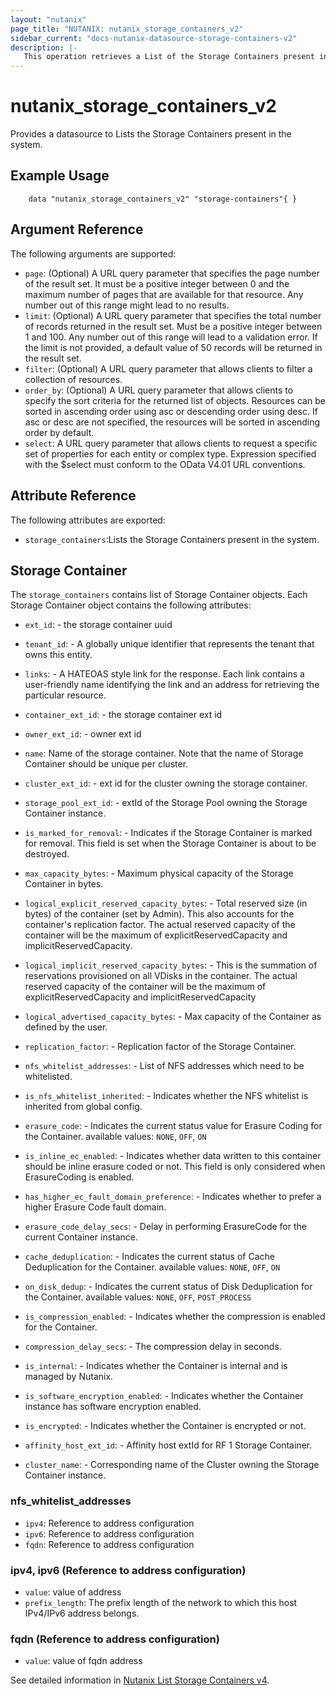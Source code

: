 ```yaml
---
layout: "nutanix"
page_title: "NUTANIX: nutanix_storage_containers_v2"
sidebar_current: "docs-nutanix-datasource-storage-containers-v2"
description: |-
   This operation retrieves a List of the Storage Containers present in the system.
---
```


# nutanix_storage_containers_v2

Provides a datasource to Lists the Storage Containers present in the system.

## Example Usage

```hcl
    data "nutanix_storage_containers_v2" "storage-containers"{ }
```

## Argument Reference

The following arguments are supported:


* `page`: (Optional) A URL query parameter that specifies the page number of the result set. It must be a positive integer between 0 and the maximum number of pages that are available for that resource. Any number out of this range might lead to no results.
* `limit`: (Optional) A URL query parameter that specifies the total number of records returned in the result set. Must be a positive integer between 1 and 100. Any number out of this range will lead to a validation error. If the limit is not provided, a default value of 50 records will be returned in the result set.
* `filter`: (Optional) A URL query parameter that allows clients to filter a collection of resources.
* `order_by`: (Optional) A URL query parameter that allows clients to specify the sort criteria for the returned list of objects. Resources can be sorted in ascending order using asc or descending order using desc. If asc or desc are not specified, the resources will be sorted in ascending order by default.
* `select`: A URL query parameter that allows clients to request a specific set of properties for each entity or complex type. Expression specified with the $select must conform to the OData V4.01 URL conventions.


## Attribute Reference

The following attributes are exported:

* `storage_containers`:Lists the Storage Containers present in the system.

## Storage Container
The `storage_containers` contains list of Storage Container objects. Each Storage Container object contains the following attributes:

* `ext_id`: - the storage container uuid
* `tenant_id`: - A globally unique identifier that represents the tenant that owns this entity.
* `links`: - A HATEOAS style link for the response. Each link contains a user-friendly name identifying the link and an address for retrieving the particular resource.

* `container_ext_id`: - the storage container ext id
* `owner_ext_id`: - owner ext id
* `name`: Name of the storage container.  Note that the name of Storage Container should be unique per cluster.
* `cluster_ext_id`: - ext id for the cluster owning the storage container.
* `storage_pool_ext_id`: - extId of the Storage Pool owning the Storage Container instance.
* `is_marked_for_removal`: - Indicates if the Storage Container is marked for removal. This field is set when the Storage Container is about to be destroyed.
* `max_capacity_bytes`: - Maximum physical capacity of the Storage Container in bytes.
* `logical_explicit_reserved_capacity_bytes`: - Total reserved size (in bytes) of the container (set by Admin). This also accounts for the container's replication factor. The actual reserved capacity of the container will be the maximum of explicitReservedCapacity and implicitReservedCapacity.
* `logical_implicit_reserved_capacity_bytes`: - This is the summation of reservations provisioned on all VDisks in the container. The actual reserved capacity of the container will be the maximum of explicitReservedCapacity and implicitReservedCapacity
* `logical_advertised_capacity_bytes`: - Max capacity of the Container as defined by the user.
* `replication_factor`: - Replication factor of the Storage Container.
* `nfs_whitelist_addresses`: - List of NFS addresses which need to be whitelisted.
* `is_nfs_whitelist_inherited`: - Indicates whether the NFS whitelist is inherited from global config.
* `erasure_code`: - Indicates the current status value for Erasure Coding for the Container. available values:  `NONE`,    `OFF`,    `ON`

* `is_inline_ec_enabled`: - Indicates whether data written to this container should be inline erasure coded or not. This field is only considered when ErasureCoding is enabled.
* `has_higher_ec_fault_domain_preference`: - Indicates whether to prefer a higher Erasure Code fault domain.
* `erasure_code_delay_secs`: - Delay in performing ErasureCode for the current Container instance.
* `cache_deduplication`: - Indicates the current status of Cache Deduplication for the Container. available values:  `NONE`,    `OFF`,    `ON`
* `on_disk_dedup`: - Indicates the current status of Disk Deduplication for the Container. available values:  `NONE`,    `OFF`,    `POST_PROCESS`
* `is_compression_enabled`: - Indicates whether the compression is enabled for the Container.
* `compression_delay_secs`: - The compression delay in seconds.
* `is_internal`: - Indicates whether the Container is internal and is managed by Nutanix.
* `is_software_encryption_enabled`: - Indicates whether the Container instance has software encryption enabled.
* `is_encrypted`: - Indicates whether the Container is encrypted or not.
* `affinity_host_ext_id`: - Affinity host extId for RF 1 Storage Container.
* `cluster_name`: - Corresponding name of the Cluster owning the Storage Container instance.


### nfs_whitelist_addresses

* `ipv4`: Reference to address configuration
* `ipv6`: Reference to address configuration
* `fqdn`: Reference to address configuration

### ipv4, ipv6 (Reference to address configuration)

* `value`: value of address
* `prefix_length`: The prefix length of the network to which this host IPv4/IPv6 address belongs.

### fqdn (Reference to address configuration)

* `value`: value of fqdn address



See detailed information in [Nutanix List Storage Containers v4](https://developers.nutanix.com/api-reference?namespace=clustermgmt&version=v4.0#tag/StorageContainers/operation/listStorageContainers).
